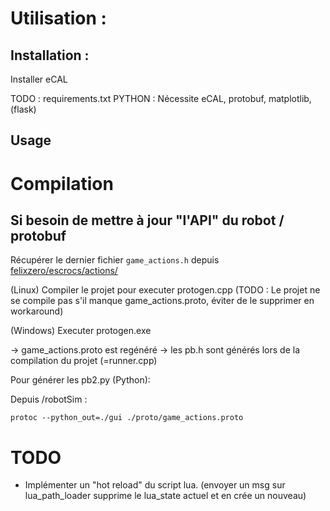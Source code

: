 

# Utilisation :

## Installation :

Installer eCAL

TODO : requirements.txt
PYTHON : Nécessite eCAL, protobuf, matplotlib, (flask)

## Usage

# Compilation

## Si besoin de mettre à jour "l'API" du robot / protobuf

Récupérer le dernier fichier `game_actions.h` depuis [felixzero/escrocs/actions/](https://github.com/felixzero/escrocs/blob/master/code/main_board/src/actions/game_actions.h)

(Linux) Compiler le projet pour executer protogen.cpp (TODO : Le projet ne se compile pas s'il manque game_actions.proto, éviter de le supprimer en workaround)

(Windows) Executer protogen.exe

-> game_actions.proto est regénéré
-> les pb.h sont générés lors de la compilation du projet (=runner.cpp)

Pour générer les pb2.py (Python):

Depuis /robotSim :

	protoc --python_out=./gui ./proto/game_actions.proto

# TODO

- Implémenter un "hot reload" du script lua. (envoyer un msg sur lua_path_loader supprime le lua_state actuel et en crée un nouveau)



